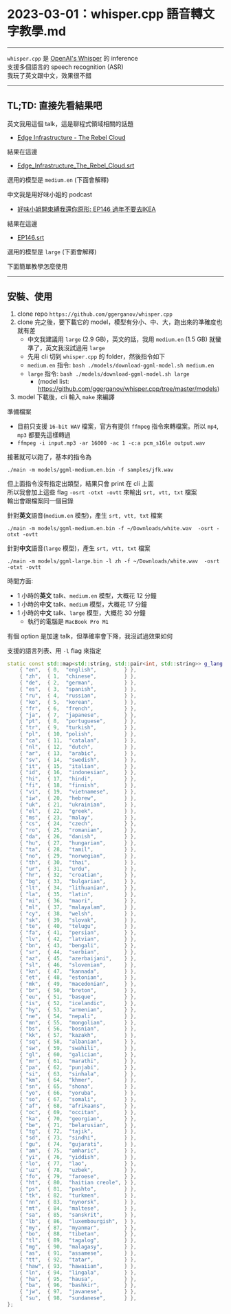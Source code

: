 # 2023-03-01：whisper.cpp 語音轉文字教學.md


------------

`whisper.cpp` 是 [OpenAI's Whisper](https://github.com/openai/whisper) 的 inference  
支援多個語言的 speech recognition (ASR)  
我玩了英文跟中文，效果很不錯  

------------

## TL;TD: 直接先看結果吧


英文我用這個 talk，這是聊程式領域相關的話題
- [Edge Infrastructure - The Rebel Cloud](https://www.youtube.com/watch?v=OLxcuL_zWBA)

結果在這邊
- [Edge_Infrastructure_The_Rebel_Cloud.srt](./assets/files/Edge_Infrastructure_The_Rebel_Cloud.srt)

選用的模型是 `medium.en` (下面會解釋)

中文我是用好味小姐的 podcast
- [好味小姐開束縛我還你原形: EP146 過年不要去IKEA](https://podcasts.apple.com/tw/podcast/ep146-%E9%81%8E%E5%B9%B4%E4%B8%8D%E8%A6%81%E5%8E%BBikea/id1522773953?i=1000597335122)

結果在這邊
- [EP146.srt](./assets/files/EP146.srt)

選用的模型是 `large` (下面會解釋)  

下面簡單教學怎麼使用  

------------

## 安裝、使用

1. clone repo `https://github.com/ggerganov/whisper.cpp`
2. clone 完之後，要下載它的 model，模型有分小、中、大，跑出來的準確度也就有差
    - 中文我建議用 `large` (2.9 GB)，英文的話，我用 `medium.en` (1.5 GB) 就蠻準了，英文我沒試過用 `large`
    - 先用 cli 切到 `whisper.cpp` 的 folder，然後指令如下
    - `medium.en` 指令: `bash ./models/download-ggml-model.sh medium.en`
    - `large` 指令: `bash ./models/download-ggml-model.sh large`
      - (model list: https://github.com/ggerganov/whisper.cpp/tree/master/models)
3. model 下載後，cli 輸入 `make` 來編譯

準備檔案
- 目前只支援 `16-bit WAV` 檔案，官方有提供 `ffmpeg` 指令來轉檔案。所以 `mp4`, `mp3` 都要先這樣轉過
- `ffmpeg -i input.mp3 -ar 16000 -ac 1 -c:a pcm_s16le output.wav`

接著就可以跑了，基本的指令為
```shell
./main -m models/ggml-medium.en.bin -f samples/jfk.wav
``` 

但上面指令沒有指定出類型，結果只會 print 在 cli 上面  
所以我會加上這些 flag `-osrt -otxt -ovtt` 來輸出 `srt, vtt, txt` 檔案  
輸出會跟檔案同一個目錄  


針對**英文**語音(`medium.en` 模型)，產生 `srt, vtt, txt` 檔案  
```
./main -m models/ggml-medium.en.bin -f ~/Downloads/white.wav  -osrt -otxt -ovtt
```


針對**中文**語音(`large` 模型)，產生 `srt, vtt, txt` 檔案  
```
./main -m models/ggml-large.bin -l zh -f ~/Downloads/white.wav  -osrt -otxt -ovtt
```

時間方面: 
- 1 小時的**英文** talk、`medium.en` 模型，大概花 12 分鐘   
- 1 小時的**中文** talk、`medium` 模型，大概花 17 分鐘   
- 1 小時的**中文** talk、`large` 模型，大概花 30 分鐘   
  - 執行的電腦是 `MacBook Pro M1`

有個 option 是加速 talk，但準確率會下降，我沒試過效果如何  

支援的語言列表、用 `-l` flag 來指定
```cpp
static const std::map<std::string, std::pair<int, std::string>> g_lang = {
    { "en",  { 0,  "english",         } },
    { "zh",  { 1,  "chinese",         } },
    { "de",  { 2,  "german",          } },
    { "es",  { 3,  "spanish",         } },
    { "ru",  { 4,  "russian",         } },
    { "ko",  { 5,  "korean",          } },
    { "fr",  { 6,  "french",          } },
    { "ja",  { 7,  "japanese",        } },
    { "pt",  { 8,  "portuguese",      } },
    { "tr",  { 9,  "turkish",         } },
    { "pl",  { 10, "polish",          } },
    { "ca",  { 11,  "catalan",        } },
    { "nl",  { 12,  "dutch",          } },
    { "ar",  { 13,  "arabic",         } },
    { "sv",  { 14,  "swedish",        } },
    { "it",  { 15,  "italian",        } },
    { "id",  { 16,  "indonesian",     } },
    { "hi",  { 17,  "hindi",          } },
    { "fi",  { 18,  "finnish",        } },
    { "vi",  { 19,  "vietnamese",     } },
    { "iw",  { 20,  "hebrew",         } },
    { "uk",  { 21,  "ukrainian",      } },
    { "el",  { 22,  "greek",          } },
    { "ms",  { 23,  "malay",          } },
    { "cs",  { 24,  "czech",          } },
    { "ro",  { 25,  "romanian",       } },
    { "da",  { 26,  "danish",         } },
    { "hu",  { 27,  "hungarian",      } },
    { "ta",  { 28,  "tamil",          } },
    { "no",  { 29,  "norwegian",      } },
    { "th",  { 30,  "thai",           } },
    { "ur",  { 31,  "urdu",           } },
    { "hr",  { 32,  "croatian",       } },
    { "bg",  { 33,  "bulgarian",      } },
    { "lt",  { 34,  "lithuanian",     } },
    { "la",  { 35,  "latin",          } },
    { "mi",  { 36,  "maori",          } },
    { "ml",  { 37,  "malayalam",      } },
    { "cy",  { 38,  "welsh",          } },
    { "sk",  { 39,  "slovak",         } },
    { "te",  { 40,  "telugu",         } },
    { "fa",  { 41,  "persian",        } },
    { "lv",  { 42,  "latvian",        } },
    { "bn",  { 43,  "bengali",        } },
    { "sr",  { 44,  "serbian",        } },
    { "az",  { 45,  "azerbaijani",    } },
    { "sl",  { 46,  "slovenian",      } },
    { "kn",  { 47,  "kannada",        } },
    { "et",  { 48,  "estonian",       } },
    { "mk",  { 49,  "macedonian",     } },
    { "br",  { 50,  "breton",         } },
    { "eu",  { 51,  "basque",         } },
    { "is",  { 52,  "icelandic",      } },
    { "hy",  { 53,  "armenian",       } },
    { "ne",  { 54,  "nepali",         } },
    { "mn",  { 55,  "mongolian",      } },
    { "bs",  { 56,  "bosnian",        } },
    { "kk",  { 57,  "kazakh",         } },
    { "sq",  { 58,  "albanian",       } },
    { "sw",  { 59,  "swahili",        } },
    { "gl",  { 60,  "galician",       } },
    { "mr",  { 61,  "marathi",        } },
    { "pa",  { 62,  "punjabi",        } },
    { "si",  { 63,  "sinhala",        } },
    { "km",  { 64,  "khmer",          } },
    { "sn",  { 65,  "shona",          } },
    { "yo",  { 66,  "yoruba",         } },
    { "so",  { 67,  "somali",         } },
    { "af",  { 68,  "afrikaans",      } },
    { "oc",  { 69,  "occitan",        } },
    { "ka",  { 70,  "georgian",       } },
    { "be",  { 71,  "belarusian",     } },
    { "tg",  { 72,  "tajik",          } },
    { "sd",  { 73,  "sindhi",         } },
    { "gu",  { 74,  "gujarati",       } },
    { "am",  { 75,  "amharic",        } },
    { "yi",  { 76,  "yiddish",        } },
    { "lo",  { 77,  "lao",            } },
    { "uz",  { 78,  "uzbek",          } },
    { "fo",  { 79,  "faroese",        } },
    { "ht",  { 80,  "haitian creole", } },
    { "ps",  { 81,  "pashto",         } },
    { "tk",  { 82,  "turkmen",        } },
    { "nn",  { 83,  "nynorsk",        } },
    { "mt",  { 84,  "maltese",        } },
    { "sa",  { 85,  "sanskrit",       } },
    { "lb",  { 86,  "luxembourgish",  } },
    { "my",  { 87,  "myanmar",        } },
    { "bo",  { 88,  "tibetan",        } },
    { "tl",  { 89,  "tagalog",        } },
    { "mg",  { 90,  "malagasy",       } },
    { "as",  { 91,  "assamese",       } },
    { "tt",  { 92,  "tatar",          } },
    { "haw", { 93,  "hawaiian",       } },
    { "ln",  { 94,  "lingala",        } },
    { "ha",  { 95,  "hausa",          } },
    { "ba",  { 96,  "bashkir",        } },
    { "jw",  { 97,  "javanese",       } },
    { "su",  { 98,  "sundanese",      } },
};
```